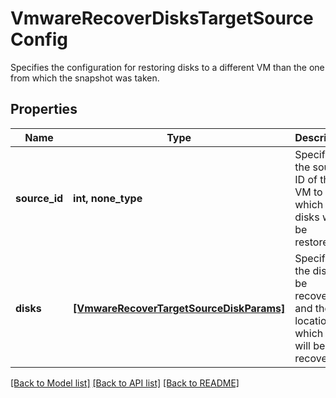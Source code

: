 # VmwareRecoverDisksTargetSourceConfig

Specifies the configuration for restoring disks to a different VM than the one from which the snapshot was taken.

## Properties
Name | Type | Description | Notes
------------ | ------------- | ------------- | -------------
**source_id** | **int, none_type** | Specifies the source ID of the VM to which the disks will be restored. | 
**disks** | [**[VmwareRecoverTargetSourceDiskParams]**](VmwareRecoverTargetSourceDiskParams.md) | Specifies the disks to be recovered and the location to which they will be recovered. | 

[[Back to Model list]](../README.md#documentation-for-models) [[Back to API list]](../README.md#documentation-for-api-endpoints) [[Back to README]](../README.md)



